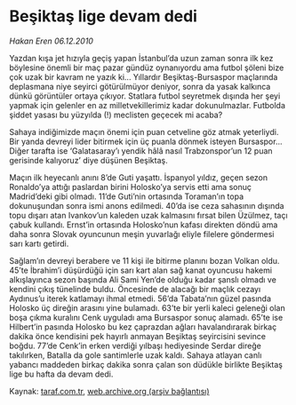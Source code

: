 # Beşiktaş lige devam dedi

*Hakan Eren 06.12.2010*

<div class="yazi"><p>Yazdan kışa jet hızıyla geçiş yapan İstanbul’da uzun zaman sonra ilk kez böylesine önemli bir maç pazar gündüz oynanıyordu ama futbol şöleni bize çok uzak bir kavram ne yazık ki... Yıllardır Beşiktaş-Bursaspor maçlarında deplasmana niye seyirci götürülmüyor deniyor, sonra da yasak kalkınca dünkü görüntüler ortaya çıkıyor. Statlara futbol seyretmek dışında her şeyi yapmak için gelenler en az milletvekillerimiz kadar dokunulmazlar. Futbolda şiddet yasası bu yüzyılda (!) meclisten geçecek mi acaba?</p>
<p>Sahaya indiğimizde maçın önemi için puan cetveline göz atmak yeterliydi. Bir yanda devreyi lider bitirmek için üç puanla dönmek isteyen Bursaspor... Diğer tarafta ise ‘Galatasaray’ı yendik hâlâ nasıl Trabzonspor’un 12 puan gerisinde kalıyoruz’ diye düşünen Beşiktaş.</p>
<p>Maçın ilk heyecanlı anını 8’de Guti yaşattı. İspanyol yıldız, geçen sezon Ronaldo’ya attığı paslardan birini Holosko’ya servis etti ama sonuç Madrid’deki gibi olmadı. 11’de Guti’nin ortasında Toraman’ın topa dokunuşundan sonra ismi anons edilmedi. 40’da ise ceza sahasının dışında topu dışarı atan Ivankov’un kaleden uzak kalmasını fırsat bilen Üzülmez, taçı çabuk kullandı. Ernst’in ortasında Holosko’nun kafası direkten döndü ama daha sonra Slovak oyuncunun meşin yuvarlağı eliyle filelere göndermesi sarı kartı getirdi.</p>
<p>Sağlam’ın devreyi berabere ve 11 kişi ile bitirme planını bozan Volkan oldu. 45’te İbrahim’i düşürdüğü için sarı kart alan sağ kanat oyuncusu hakemi alkışlayınca sezon başında Ali Sami Yen’de olduğu kadar şanslı olmadı ve kendini çıkış tünelinde buldu. Öncesinde de alacağı bir maçlık cezayı Aydınus’u iterek katlamayı ihmal etmedi. 56’da Tabata’nın güzel pasında Holosko üç direğin arasını yine bulamadı. 63’te bir yerli kaleci geleneği olan boşa çıkma kuralını Cenk uyguladı ama Bursaspor sonuç alamadı. 65’te ise Hilbert’in pasında Holosko bu kez çaprazdan ağları havalandırarak birkaç dakika önce kendisini pek hayırlı anmayan Beşiktaş seyircisini sevince boğdu. 77’de Cenk’in erken verdiği yılbaşı hediyesinde Serdar direğe takılırken, Batalla da gole santimlerle uzak kaldı. Sahaya atlayan canlı yabancı maddeden birkaç dakika sonra çalan son düdükle birlikte Beşiktaş lige bu hafta da devam dedi.</p></div>

Kaynak: [taraf.com.tr](http://www.taraf.com.tr:80/hakan-eren/makale-besiktas-lige-devam-dedi.htm), [web.archive.org (arşiv bağlantısı)](http://web.archive.org/web/20101208215137/http://www.taraf.com.tr:80/hakan-eren/makale-besiktas-lige-devam-dedi.htm)
